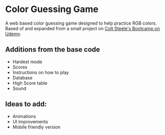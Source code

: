 # Color Guessing Game

A web based color guessing game designed to help practice RGB colors. Based of and expanded from a small project on [Colt Steele's Bootcamp on Udemy](https://www.udemy.com/course/the-web-developer-bootcamp/).

## Additions from the base code

- Hardest mode
- Scores
- Instructions on how to play
- Database
- High Score table
- Sound

## Ideas to add:

- Animations
- UI improvements
- Mobile friendly version
